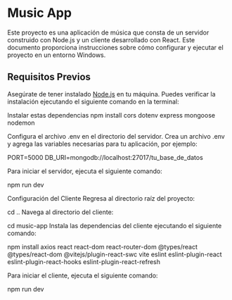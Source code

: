 # Music App

Este proyecto es una aplicación de música que consta de un servidor construido con Node.js y un cliente desarrollado con React. Este documento proporciona instrucciones sobre cómo configurar y ejecutar el proyecto en un entorno Windows.


## Requisitos Previos

Asegúrate de tener instalado [Node.js](https://nodejs.org/) en tu máquina. Puedes verificar la instalación ejecutando el siguiente comando en la terminal:

Instalar estas dependencias 
npm install cors dotenv express mongoose nodemon

Configura el archivo .env en el directorio del servidor. Crea un archivo .env y agrega las variables necesarias para tu aplicación, por ejemplo:

PORT=5000
DB_URI=mongodb://localhost:27017/tu_base_de_datos

Para iniciar el servidor, ejecuta el siguiente comando:

npm run dev

Configuración del Cliente
Regresa al directorio raíz del proyecto:

cd ..
Navega al directorio del cliente:

cd music-app
Instala las dependencias del cliente ejecutando el siguiente comando:

npm install axios react react-dom react-router-dom @types/react @types/react-dom @vitejs/plugin-react-swc vite eslint eslint-plugin-react eslint-plugin-react-hooks eslint-plugin-react-refresh

Para iniciar el cliente, ejecuta el siguiente comando:

npm run dev
